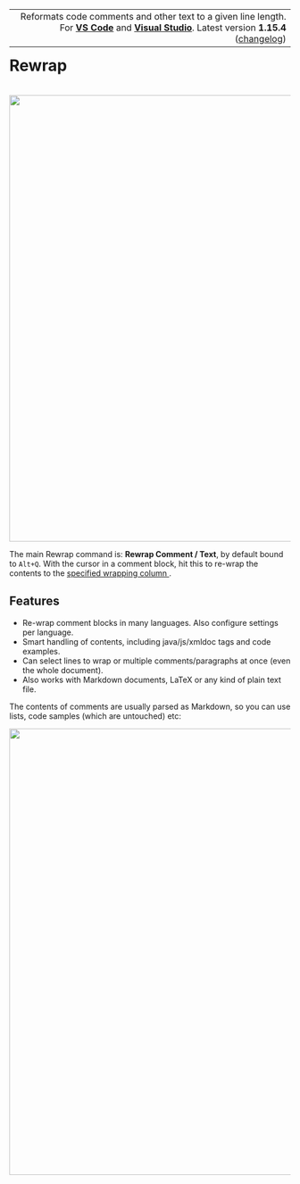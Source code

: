 <table align="right"><tr><td align="right">
Reformats code comments and other text to a given line length.<br/>
For <a href="https://marketplace.visualstudio.com/items?itemName=stkb.rewrap">
  <b>VS Code</b></a>
and <a href="https://marketplace.visualstudio.com/items?itemName=stkb.Rewrap-18980">
  <b>Visual Studio</b></a>.
Latest version <b>1.15.4</b>
  (<a href="https://github.com/stkb/vscode-rewrap/releases">changelog</a>)
</td></tr></table>

# Rewrap

<br/>
<img src="https://stkb.github.io/Rewrap/images/example.svg" width="800px"/><br/>

The main Rewrap command is: **Rewrap Comment / Text**, by default bound to `Alt+Q`. With
the cursor in a comment block, hit this to re-wrap the contents to the [specified wrapping
column ](https://stkb.github.io/Rewrap/Configuration/#wrapping-column).

## Features

* Re-wrap comment blocks in many languages. Also configure settings per language.
* Smart handling of contents, including java/js/xmldoc tags and code examples.
* Can select lines to wrap or multiple comments/paragraphs at once (even the whole document).
* Also works with Markdown documents, LaTeX or any kind of plain text file.

The contents of comments are usually parsed as Markdown, so you can use lists, code
samples (which are untouched) etc:

<img src="https://stkb.github.io/Rewrap/images/example1.svg" width="800px"/>

<div style="display: none">
<b><a href="https://stkb.github.io/Rewrap/">Read more...</a></b>
</div>
